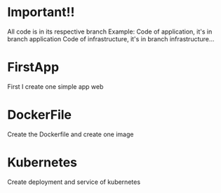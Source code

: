 # Important!!
All code is in its respective branch
    Example: Code of application, it's in branch application
             Code of infrastructure, it's in branch infrastructure...
# FirstApp
First I create one simple app web

# DockerFile
Create the Dockerfile and create one image

# Kubernetes
Create deployment and service of kubernetes
